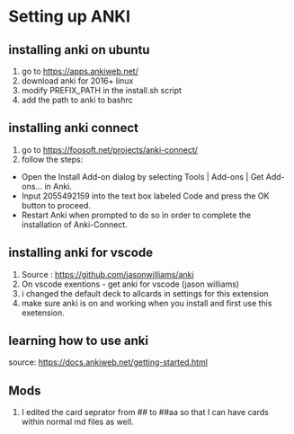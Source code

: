 # Setting up ANKI

## installing anki on ubuntu

1. go to https://apps.ankiweb.net/
2. download anki for 2016+ linux
3. modify PREFIX_PATH in the install.sh script
4. add the path to anki to bashrc

## installing anki connect

1. go to https://foosoft.net/projects/anki-connect/
2. follow the steps:

- Open the Install Add-on dialog by selecting Tools | Add-ons | Get Add-ons... in Anki.
- Input 2055492159 into the text box labeled Code and press the OK button to proceed.
- Restart Anki when prompted to do so in order to complete the installation of Anki-Connect.

## installing anki for vscode

1. Source : https://github.com/jasonwilliams/anki
2. On vscode exentions - get anki for vscode (jason williams)
3. i changed the default deck to allcards in settings for this extension
4. make sure anki is on and working when you install and first use this exetension.

## learning how to use anki

source: https://docs.ankiweb.net/getting-started.html

## Mods

1. I edited the card seprator from ## to ##aa so that I can have cards within normal md files as well.
